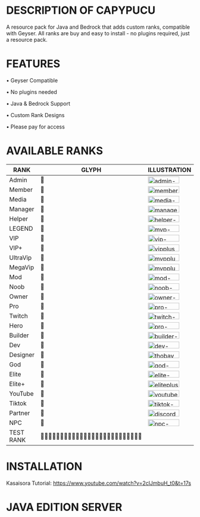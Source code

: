 # DESCRIPTION OF CAPYPUCU 
A resource pack for Java and Bedrock that adds custom ranks, compatible with Geyser. All ranks are buy and easy to install - no plugins required, just a resource pack.

# FEATURES 
• Geyser Compatible

• No plugins needed

• Java & Bedrock Support

• Custom Rank Designs

• Please pay for access 

# AVAILABLE RANKS

| RANK   | GLYPH | ILLUSTRATION| 
|--------|-------|-------------|
| Admin      |  |<img width="84" height="18" alt="admin-seav" src="https://github.com/user-attachments/assets/8cf77d2c-729b-4b10-9cdc-ad97c2550db3" />|
| Member     |  |<img width="84" height="18" alt="member-seav" src="https://github.com/user-attachments/assets/d5989c26-96b8-4543-a3c5-d59f99bcfe40" />|
| Media      |  |<img width="84" height="18" alt="media-seav" src="https://github.com/user-attachments/assets/f6b1136b-be88-4be7-a3f8-c84840bcf273" />|
| Manager    |  |<img width="84" height="18" alt="manager-seav" src="https://github.com/user-attachments/assets/ee14c01d-e31c-418e-8f2f-97aa1778cc4f" />|
| Helper     |  |<img width="84" height="18" alt="helper-seav" src="https://github.com/user-attachments/assets/d59b8ba4-fab7-458d-9920-b4398ec2a022" />|
| LEGEND     |  |<img width="84" height="18" alt="mvp-seav" src="https://github.com/user-attachments/assets/a38650f3-d047-4670-b769-a80bcc7b299e" />|
| VIP        |  |<img width="84" height="18" alt="vip-seav" src="https://github.com/user-attachments/assets/f78d0675-549b-4fa9-a225-dc9a6823e185" />|
| VIP+       |  |<img width="84" height="18" alt="vipplus-seav" src="https://github.com/user-attachments/assets/f5870a55-59c5-441f-970c-3eac80ea0c88" />|
| UltraVip   |  |<img width="84" height="18" alt="mvpplus-seav" src="https://github.com/user-attachments/assets/7ff100a8-02a0-4114-bc13-eaaf0bd13611" />|
| MegaVip    |  |<img width="84" height="18" alt="mvpplusplus-seav" src="https://github.com/user-attachments/assets/e047f1b3-c583-4d9f-8e72-e3f5f7ac1efb"/>|
| Mod        |  |<img width="84" height="18" alt="mod-seav" src="https://github.com/user-attachments/assets/24d7e9f9-53ce-4393-ad36-886fd89db90b" />|
| Noob       |  |<img width="84" height="18" alt="noob-saev" src="https://github.com/user-attachments/assets/579fa785-2c3c-4e1b-8dfa-7989e9fb7b8f" />|
| Owner      |  |<img width="84" height="18" alt="owner-seav" src="https://github.com/user-attachments/assets/d1679ac2-4233-4a7a-adf3-31d3afed0453" />|
| Pro        |  |<img width="84" height="18" alt="pro-seav" src="https://github.com/user-attachments/assets/4c74aac9-e95c-4efe-8e6b-93563cfe1b65" />|
| Twitch     |  |<img width="84" height="18" alt="twitch-seav" src="https://github.com/user-attachments/assets/2c7f4fca-d30f-42a6-b972-6a056c2214ea" />|
| Hero       |  |<img width="84" height="18" alt="pro-seav" src="https://github.com/user-attachments/assets/4ebeb0fb-0dac-45ef-821f-082f2f96397d" />|
| Builder    |  |<img width="84" height="18" alt="builder-seav" src="https://github.com/user-attachments/assets/98a351c5-2de5-4ebb-a032-1698034d3a0d" />|
| Dev        |  |<img width="84" height="18" alt="dev-seav" src="https://github.com/user-attachments/assets/4557837e-5a98-4de1-9691-a7194e6a4257" />|
| Designer   |  |<img width="84" height="18" alt="thobaymau-seav" src="https://github.com/user-attachments/assets/7e14b099-c50c-4e15-903f-f2ba63b4dbfc" />|
| God        |  |<img width="84" height="18" alt="god-seav" src="https://github.com/user-attachments/assets/f40a5d27-cbd8-4862-9114-c33521d61fc8" />|
| Elite      |  |<img width="84" height="18" alt="elite-seav" src="https://github.com/user-attachments/assets/a1edda37-aef6-4004-94f5-e2c70fb7e026" />|
| Elite+     |  |<img width="84" height="18" alt="eliteplus-seav" src="https://github.com/user-attachments/assets/1b348e6b-1e35-45b1-80e4-c78462b52c24" />|
| YouTube    |  |<img width="84" height="18" alt="youtube-seav" src="https://github.com/user-attachments/assets/ab938574-695c-4ecf-abcb-9803e6b56c7b" />|
| Tiktok     |  |<img width="84" height="18" alt="tiktok-seav" src="https://github.com/user-attachments/assets/49cfaf81-d78f-4de6-87bd-3341de3dd429" />|
| Partner    |  |<img width="84" height="18" alt="discord-seav" src="https://github.com/user-attachments/assets/83e25718-ecab-4459-a58d-20fd5aa9d505" />|
| NPC        |  |<img width="84" height="18" alt="npc-seav" src="https://github.com/user-attachments/assets/5a38dd0c-7eee-46e6-acfe-4b10b56722e1" />|
|TEST RANK   | ||

# INSTALLATION
Kasaisora Tutorial: https://www.youtube.com/watch?v=2clJmbuH_t0&t=17s

# JAVA EDITION SERVER



